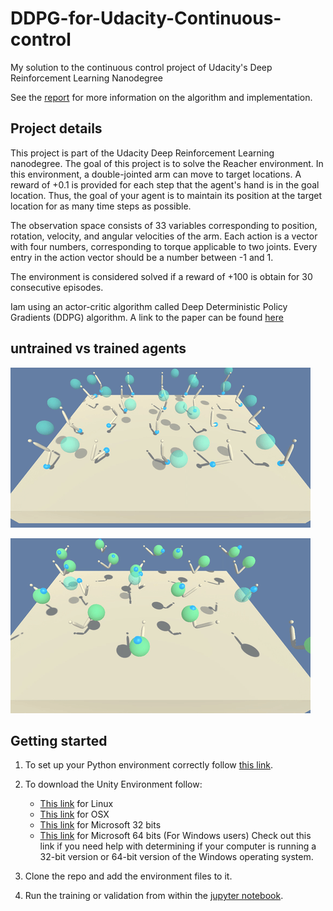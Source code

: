 # DDPG-for-Udacity-Continuous-control

My solution to the continuous control project of Udacity's Deep Reinforcement Learning Nanodegree

See the [report](report.md) for more information on the algorithm and implementation.

## Project details
This project is part of the Udacity Deep Reinforcement Learning nanodegree.
The goal of this project is to solve the Reacher environment. In this environment, a double-jointed arm can move to target locations. A reward of +0.1 is provided for each step that the agent's hand is in the goal location. Thus, the goal of your agent is to maintain its position at the target location for as many time steps as possible.

The observation space consists of 33 variables corresponding to position, rotation, velocity, and angular velocities of the arm. Each action is a vector with four numbers, corresponding to torque applicable to two joints. Every entry in the action vector should be a number between -1 and 1.

The environment is considered solved if a reward of +100 is obtain for 30 consecutive episodes.

Iam using an actor-critic algorithm called Deep Deterministic Policy Gradients (DDPG) algorithm. A link to the paper can be found [here](https://arxiv.org/pdf/1509.02971.pdf)

## untrained vs trained agents

![](data/reacher_random.gif)

![](data/reacher_trained.gif)

## Getting started
1. To set up your Python environment correctly follow [this link](https://github.com/udacity/deep-reinforcement-learning#dependencies).

2. To download the Unity Environment follow:
	- [This link](https://s3-us-west-1.amazonaws.com/udacity-drlnd/P2/Reacher/Reacher_Linux.zip) for Linux
	- [This link](https://s3-us-west-1.amazonaws.com/udacity-drlnd/P2/Reacher/Reacher.app.zip) for OSX
	- [This link](https://s3-us-west-1.amazonaws.com/udacity-drlnd/P2/Reacher/Reacher_Windows_x86.zip) for Microsoft 32 bits
	- [This link](https://s3-us-west-1.amazonaws.com/udacity-drlnd/P2/Reacher/Reacher_Windows_x86_64.zip) for Microsoft 64 bits
(For Windows users) Check out this link if you need help with determining if your computer is running a 32-bit version or 64-bit version of the Windows operating system.

3. Clone the repo and add the environment files to it.

4. Run the training or validation from within the [jupyter notebook](ddpg_train.ipynb).

